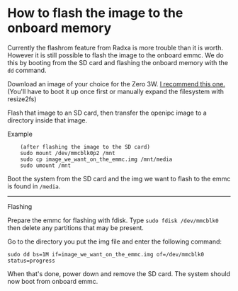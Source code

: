 <h1>How to flash the image to the onboard memory</h1>


Currently the flashrom feature from Radxa is more trouble than it is worth. However it is still possible to flash the image to the onboard emmc. We do this by booting from the SD card and flashing the onboard memory with the `dd` command.

Download an image of your choice for the Zero 3W. [I recommend this one.](https://github.com/Joshua-Riek/ubuntu-rockchip/releases/download/v1.33/ubuntu-22.04.3-preinstalled-server-arm64-radxa-zero3.img.xz) (You'll have to boot it up once first or manually expand the filesystem with resize2fs)

Flash that image to an SD card, then transfer the openipc image to a directory inside that image.

Example

		(after flashing the image to the SD card)
  		sudo mount /dev/mmcblk0p2 /mnt
		sudo cp image_we_want_on_the_emmc.img /mnt/media
  		sudo umount /mnt


Boot the system from the SD card and the img we want to flash to the emmc is found in `/media`.

***

Flashing

Prepare the emmc for flashing with fdisk. Type `sudo fdisk /dev/mmcblk0` then delete any partitions that may be present.

Go to the directory you put the img file and enter the following command:

`sudo dd bs=1M if=image_we_want_on_the_emmc.img of=/dev/mmcblk0 status=progress`

When that's done, power down and remove the SD card. The system should now boot from onboard emmc.
